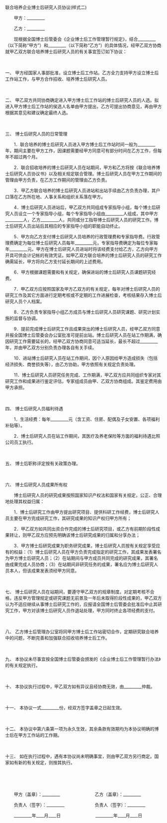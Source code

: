 



联合培养企业博士后研究人员协议(样式二)



 

　　甲方：_________　　

　　乙方：_________　　

　　现根据全国博士后管委会《企业博士后工作管理暂行规定》，结合_________（以下简称“甲方”）和_________（以下简称“乙方”）的具体情况，经甲乙双方协商就甲乙双方联合培养博士后研究人员的有关事宜签订如下协议：

　　

一、
甲方经国家人事部批准，设立博士后工作站。乙方全力支持甲方设立博士后工作站工作，与甲方合作招收、培养博士后研究人员。

　　

二、
甲乙双方共同协商确定进入甲方博士后工作站的博士后研究人员的人选。拟进入甲方博士后工作站的侯选人名单由甲方提出，乙方可提出协商意见，再由甲方根据其意见和建议确定最终人选。

　　

三、
博士后研究人员的日常管理

　　1．联合培养的博士后研究人员进入甲方博士后工作站时间一般为_________年，期间主要在甲方工作，因课题需要经甲方同意可有部分时间在乙方工作，但每年不超过两个月。

　　2．联合招收培养的博士后研究人员在站期间，甲方和乙方将按《联合培养博士后研究人员协议书》以及相关规定联合管理。博士后研究人员在甲方工作期间的管理由甲方负责，在乙方工作期间的管理由乙方负责。

　　3．甲乙方联合培养的博士后研究人员进站和出站手续由乙方负责办理，其户口落在乙方所在地、人事关系和组织关系落在甲方。

　　4．博士后研究人员进站后，甲乙双方共同组成专家指导小组，每个博士后研究人员设立一个专家指导小组，每个专家指导小组由_________人组成，其中甲方_________人，乙方_________人，共同或分工指导博士后研究人员的研究工作。博士后研究人员出站后其相应的专家指导小组的职能自动终止。

　　5．甲方向乙方支付博士后研究人员培养的行政管理费和专家指导费。行政管理费确定为每位博士后研究人员每年_________元，专家指导费确定为每位专家每年_________元。甲方在博士后研究人员进站时将该经费支付给乙方，乙方向甲方开具可供会计记帐的有效凭证。如甲乙双方联合培养的博士后研究人员的研究工作确需延长，甲方将向乙方支付延长期间的上述费用。

　　6．甲方根据课题需要和有关规定，确保进站的博士后研究人员课题研究经费。

　　7．甲乙双方应按照国家及甲方乙双方的有关规定，每年对博士后研究人员的研究工作及其它方面进行定期考核或不定期的工作进展检查，考核结果存入博士后研究人员个人档案。

　　8．乙方负责专家指导小组乙方成员与博士后研究人员研究课题、研究计划实施的监督与协调。

　　9．提前完成博士后研究工作且成果突出的博士后研究人员，经甲乙双方同意并报全国博士后管委会办公室批准可提前出站。博士后研究人员在站工作期满，确因研究工作需要延长的，经甲乙双方协商同意可适当延长，最长不超过_________年，并由甲乙双方分别负责办理各自有关手续。

　　10．进站博士后研究人员在站工作期间，因个人原因给甲方造成损失（包括经济损失、商誉损失等），由乙方协助，甲方依照有关规定负责处理。

　　11．博士后研究人员研究任务完成、工作期满，甲乙双方应共同组织专家对其研究工作和成果进行鉴定评估，专家组成员由甲、乙双方协商组成。其鉴定费用由甲方承担。

　　

四、
博士后研究人员福利待遇

　　1．生活经费：每年_________元（含工资、住房、配偶及子女安置、各项福利补贴等）。

　　2．博士后研究人员在站工作期间，其医疗及养老保险等方面的福利待遇比照公司员工执行。

　　

五、
博士后职称评定按有关政策办理。

　　

六、
博士后研究人员成果所有权

　　博士后研究人员的研究成果按照国家知识产权法和国家有关规定，公正、合理地处理其权益归属：

　　1．博士后研究工作由甲方提出研究项目、提供科研工作经费，博士后研究人员主要在甲方完成研究工作，其研究成果的知识产权归甲方所有；

　　2．甲乙双方如共同出资合作完成的博士后研究项目，或乙方有前期阶段性成果转让，则甲乙双方应预先明确该博士后研究成果的归属和分享办法；

　　3．甲方博士后研究成果为职务研究成果，博士后研究人员按有关规定享受应有的权益：（1）博士后研究人员在甲方负责完成指定的研究工作，其成果发表署名为甲方博士后研究人员；（2）在站期间与甲方成员共同完成的研究成果，其署名由成果完成人员协商；（3）在站期间非研究任务的成果，署名应为博士后研究人员本人，但该成果发表须经甲方同意。

　　

七、
博士后研究人员在站期间，要遵守甲乙双方的规章制度。对定期考核不合格，违反甲方管理规定或研究课题无前景及一年后未取得阶段性成果的，甲乙双方认为不适应继续从事博士后研究工作的，应报请全国博士后管委会批准后中止其研究工作，甲方对该博士后研究人员作退站处理，甲方同时终止各项经费的支付。

　　

八、
乙方博士后管理办公室将同甲方博士后工作站密切合作，定期研究联合培养中的问题，不断完善和加强联合招收培养博士后工作。

　　

九、
本协议未尽事宜按全国博士后管委会颁发的《企业博士后工作管理暂行办法》的有关规定执行。

　　

十、
本协议执行过程中，甲乙双方如有异议且经协商无效，由_________仲裁。

　　

十一、
本协议一式_________份，经双方签字盖章之日起生效。

　　

十二、
本协议中第六条第一项为永久生效，其余条款有效期均为本协议明确的博士后在甲方工作站的工作期。

　　

十三、
如在执行过程中，遇有本协议尚未明确事宜，则由甲乙双方另行商定。国家如有新的有关规定，则按其执行。

　　

　　

　　甲方（盖章）：_________　　　　　　　　乙方（盖章）：_________　　

　　负责人（签字）：_________　　　　　　　负责人（签字）：_________　　

　　_________年____月____日　　　　　　　　_________年____月____日